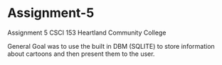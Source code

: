 # Assignment-5
Assignment 5 CSCI 153 Heartland Community College

General Goal was to use the built in DBM (SQLITE) to store information about cartoons and then present them to the user.
